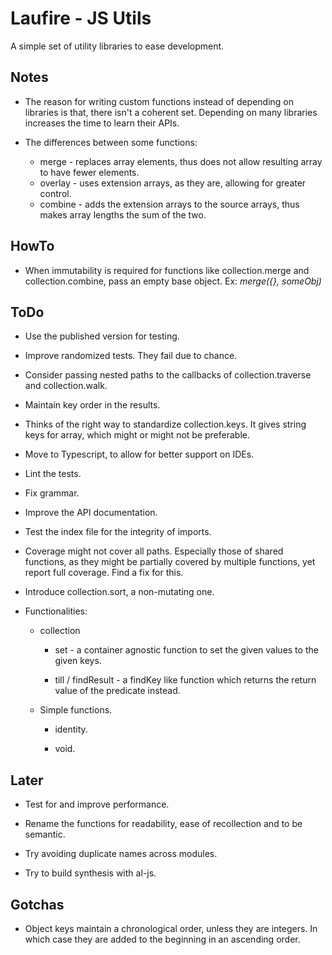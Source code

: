 # Laufire - JS Utils

  A simple set of utility libraries to ease development.

## Notes

* The reason for writing custom functions instead of depending on libraries is that, there isn't a coherent set. Depending on many libraries increases the time to learn their APIs.

* The differences between some functions:
	* merge - replaces array elements, thus does not allow resulting array to have fewer elements.
	* overlay - uses extension arrays, as they are, allowing for greater control.
	* combine - adds the extension arrays to the source arrays, thus makes array lengths the sum of the two.

## HowTo

* When immutability is required for functions like collection.merge and collection.combine, pass an empty base object. Ex: *merge({}, someObj)*

## ToDo

* Use the published version for testing.

* Improve randomized tests. They fail due to chance.

* Consider passing nested paths to the callbacks of collection.traverse and collection.walk.

* Maintain key order in the results.

* Thinks of the right way to standardize collection.keys. It gives string keys for array, which might or might not be preferable.

* Move to Typescript, to allow for better support on IDEs.

* Lint the tests.

* Fix grammar.

* Improve the API documentation.

* Test the index file for the integrity of imports.

* Coverage might not cover all paths. Especially those of shared functions, as they might be partially covered by multiple functions, yet report full coverage. Find a fix for this.

* Introduce collection.sort, a non-mutating one.

* Functionalities:

	* collection

		* set - a container agnostic function to set the given values to the given keys.

		* till / findResult - a findKey like function which returns the return value of the predicate instead.

	* Simple functions.

		* identity.

		* void.

## Later

* Test for and improve performance.

* Rename the functions for readability, ease of recollection and to be semantic.

* Try avoiding duplicate names across modules.

* Try to build synthesis with al-js.

## Gotchas

* Object keys maintain a chronological order, unless they are integers. In which case they are added to the beginning in an ascending order.
